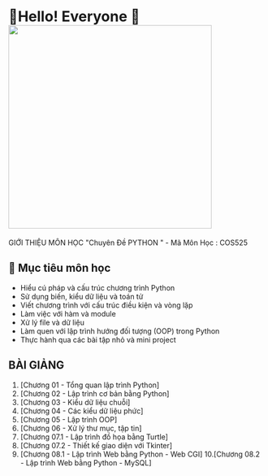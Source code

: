 <div align="centre;">
  <h1>🚀Hello! Everyone 🚀
  <img src="https://media1.giphy.com/media/v1.Y2lkPTc5MGI3NjExdHhhaXJzZWVyOGloZ3EwZXk5ZWpjbWRkeHFobHZjeXFocndnejI5NiZlcD12MV9pbnRlcm5hbF9naWZfYnlfaWQmY3Q9Zw/SWoSkN6DxTszqIKEqv/giphy.gif" width="400" />
</div>
GIỚI THIỆU MÔN HỌC "Chuyên Đề PYTHON " - Mã Môn Học : COS525

## 🎯 Mục tiêu môn học
- Hiểu cú pháp và cấu trúc chương trình Python
- Sử dụng biến, kiểu dữ liệu và toán tử
- Viết chương trình với cấu trúc điều kiện và vòng lặp
- Làm việc với hàm và module
- Xử lý file và dữ liệu
- Làm quen với lập trình hướng đối tượng (OOP) trong Python
- Thực hành qua các bài tập nhỏ và mini project
## BÀI GIẢNG
1. [Chương 01 - Tổng quan lập trình Python]
2. [Chương 02 - Lập trình cơ bản bằng Python]
3. [Chương 03 - Kiểu dữ liệu chuỗi]
4. [Chương 04 - Các kiểu dữ liệu phức]
5. [Chương 05 - Lập trình OOP]  
6. [Chương 06 - Xử lý thư mục, tập tin]
7. [Chương 07.1 - Lập trình đồ họa bằng Turtle] 
8. [Chương 07.2 - Thiết kế giao diện với Tkinter]
9. [Chương 08.1 - Lập trình Web bằng Python - Web CGI]
10.[Chương 08.2 - Lập trình Web bằng Python - MySQL]
